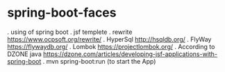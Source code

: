 # spring-boot-faces
 . using of spring boot
 . jsf templete 
 . rewrite https://www.ocpsoft.org/rewrite/
 . HyperSql http://hsqldb.org/
 . FlyWay https://flywaydb.org/
 . Lombok https://projectlombok.org/
 . According to DZONE java https://dzone.com/articles/developing-jsf-applications-with-spring-boot
 . mvn spring-boot:run (to start the App)
